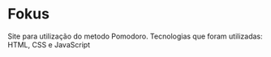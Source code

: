 # Fokus
Site para utilização do metodo Pomodoro. Tecnologias que foram utilizadas: HTML, CSS e JavaScript

